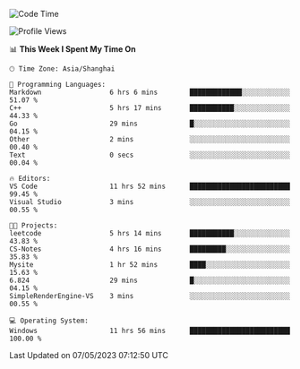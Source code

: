 <!--START_SECTION:waka-->
![Code Time](http://img.shields.io/badge/Code%20Time-910%20hrs%2051%20mins-blue)

![Profile Views](http://img.shields.io/badge/Profile%20Views-0-blue)

📊 **This Week I Spent My Time On** 

```text
🕑︎ Time Zone: Asia/Shanghai

💬 Programming Languages: 
Markdown                 6 hrs 6 mins        █████████████░░░░░░░░░░░░   51.07 % 
C++                      5 hrs 17 mins       ███████████░░░░░░░░░░░░░░   44.33 % 
Go                       29 mins             █░░░░░░░░░░░░░░░░░░░░░░░░   04.15 % 
Other                    2 mins              ░░░░░░░░░░░░░░░░░░░░░░░░░   00.40 % 
Text                     0 secs              ░░░░░░░░░░░░░░░░░░░░░░░░░   00.04 % 

🔥 Editors: 
VS Code                  11 hrs 52 mins      █████████████████████████   99.45 % 
Visual Studio            3 mins              ░░░░░░░░░░░░░░░░░░░░░░░░░   00.55 % 

🐱‍💻 Projects: 
leetcode                 5 hrs 14 mins       ███████████░░░░░░░░░░░░░░   43.83 % 
CS-Notes                 4 hrs 16 mins       █████████░░░░░░░░░░░░░░░░   35.83 % 
Mysite                   1 hr 52 mins        ████░░░░░░░░░░░░░░░░░░░░░   15.63 % 
6.824                    29 mins             █░░░░░░░░░░░░░░░░░░░░░░░░   04.15 % 
SimpleRenderEngine-VS    3 mins              ░░░░░░░░░░░░░░░░░░░░░░░░░   00.55 % 

💻 Operating System: 
Windows                  11 hrs 56 mins      █████████████████████████   100.00 % 
```


 Last Updated on 07/05/2023 07:12:50 UTC
<!--END_SECTION:waka-->
